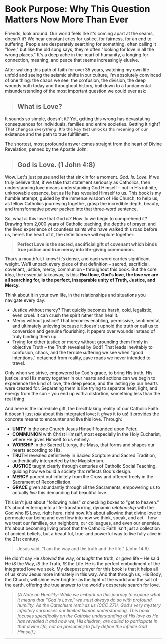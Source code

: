 # Book Purpose: Why This Question Matters Now More Than Ever

Friends, look around. Our world feels like it's coming apart at the seams, doesn't it? We hear constant cries for justice, for fairness, for an end to suffering. People are desperately searching for something, often calling it "love," but like the old song says, they're often "looking for love in all the wrong places." It's a deep ache in the heart of humanity, a longing for connection, meaning, and peace that seems increasingly elusive.

After walking this path of faith for over 35 years, watching my own life unfold and seeing the seismic shifts in our culture, I'm absolutely convinced of one thing: the chaos we see, the confusion, the division, the deep wounds both today and throughout history, boil down to a fundamental misunderstanding of the most important question we could ever ask:

> ## **What is Love?**

It sounds so simple, doesn't it? Yet, getting this wrong has devastating consequences for individuals, families, and entire societies. Getting it right? That changes _everything_. It's the key that unlocks the meaning of our existence and the path to true fulfillment.

The shortest, most profound answer comes straight from the heart of Divine Revelation, penned by the Apostle John:

> ## **God is Love.** (1 John 4:8)

Wow. Let's just pause and let that sink in for a moment. _God. Is. Love._ If we truly believe that, if we take that statement seriously as Catholics, then understanding love means understanding God Himself – not in His infinite, unknowable essence, but as He has revealed Himself to us. This book is my humble attempt, guided by the immense wisdom of His Church, to help us, as fellow Catholics journeying together, grasp the incredible depth, beauty, and transformative power packed into that three-word sentence.

So, what _is_ this love that God _is_? How do we begin to comprehend it? Drawing from 2,000 years of Catholic teaching, the depths of prayer, and the lived experience of countless saints who have walked this road before us, here’s the heart of it, the definition we will explore together:

> **Perfect Love is the sacred, sacrificial gift of covenant which binds true justice and true mercy into life-giving communion.**

That’s a mouthful, I know! It’s dense, and each word carries significant weight. We’ll unpack every piece of that definition – sacred, sacrificial, covenant, justice, mercy, communion – throughout this book. But the core idea, the essential takeaway, is this: **Real love, God's love, the love we are all searching for, is the perfect, inseparable unity of Truth, Justice, and Mercy.**

Think about it in your own life, in the relationships and situations you navigate every day:

*   Justice without mercy? That quickly becomes harsh, cold, legalistic, even cruel. It can crush the spirit rather than heal it.
*   Mercy without justice? That becomes enabling, permissive, sentimental, and ultimately unloving because it doesn't uphold the truth or call us to conversion and genuine flourishing. It papers over wounds instead of truly binding them up.
*   Trying for either justice or mercy without grounding them firmly in objective Truth – the Truth revealed by God? That leads inevitably to confusion, chaos, and the terrible suffering we see when "good intentions," detached from reality, pave roads we never intended to travel.

Only when we strive, empowered by God's grace, to bring His truth, His justice, and His mercy together in our hearts and actions can we begin to experience the kind of love, the deep peace, and the lasting joy our hearts were created for. Separating them is like trying to separate heat, light, and energy from the sun – you end up with a distortion, something less than the real thing.

And here is the incredible gift, the breathtaking reality of our Catholic Faith: it doesn't just _talk_ about this integrated love; it _gives_ it to us! It provides the concrete means to encounter and live this love. Through:

*   **UNITY** in the one Church Jesus Himself founded upon Peter.
*   **COMMUNION** with Christ Himself, most especially in the Holy Eucharist, where He gives Himself to us entirely.
*   **WORSHIP** in the Sacred Liturgy, the Mass, that forms and shapes our hearts according to His.
*   **TRUTH** revealed definitively in Sacred Scripture and Sacred Tradition, authentically interpreted by the Magisterium.
*   **JUSTICE** taught clearly through centuries of Catholic Social Teaching, guiding how we build a society that reflects God's design.
*   **MERCY** poured out infinitely from the Cross and offered freely in the Sacrament of Reconciliation.
*   **GRACE** given abundantly through all the Sacraments, empowering us to actually _live_ this demanding but beautiful love.

This isn't just about "following rules" or checking boxes to "get to heaven." It's about entering into a life-transforming, dynamic _relationship_ with the God who IS Love, right here, right now. It's about allowing that divine love to permeate our being and overflow into how we think, speak, and act – how we treat our families, our neighbors, our colleagues, and even our enemies. It's about becoming living proof that the Catholic Faith isn't just a collection of ancient beliefs, but a beautiful, true, and powerful way to live fully alive in the 21st century.

> Jesus said, "I am the way and the truth and the life." (John 14:6)

He didn't say He *showed* the way, or *taught* the truth, or *gave* life – He said He *IS* the Way, *IS* the Truth, *IS* the Life. He is the perfect embodiment of the integrated love we seek. My deepest prayer for this book is that it helps all of us know Jesus more intimately in this way. And that through us, His Body, the Church, will shine ever brighter as the light of the world and the salt of the earth, offering the true answer to the world's desperate search for love.

> _(A Note on Humility: While we embark on this journey to explore what it means that "God is Love," we must always do so with profound humility. As the Catechism reminds us (CCC 271), God's very mystery infinitely surpasses our limited human understanding. This book focuses specifically on the Catholic understanding of His love *as He has revealed it* and how we, His children, are called to participate in that divine life, not on presuming to fully define the infinite God Himself.)_

---
